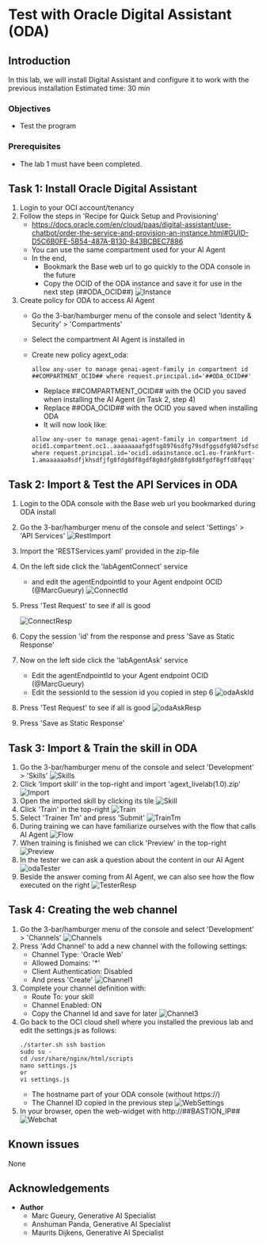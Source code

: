 # Test with Oracle Digital Assistant (ODA)

## Introduction
In this lab, we will install Digital Assistant and configure it to work with the previous installation
Estimated time: 30 min

### Objectives

- Test the program

### Prerequisites
- The lab 1 must have been completed.

## Task 1: Install Oracle Digital Assistant

1. Login to your OCI account/tenancy
2. Follow the steps in 'Recipe for Quick Setup and Provisioning'
    - https://docs.oracle.com/en/cloud/paas/digital-assistant/use-chatbot/order-the-service-and-provision-an-instance.html#GUID-D5C6B0FE-5B54-487A-B130-843BCBEC7886
    - You can use the same compartment used for your AI Agent
    - In the end,
        - Bookmark the Base web url to go quickly to the ODA console in the future
        - Copy the OCID of the ODA instance and save it for use in the next step (##ODA_OCID##)
        ![Instance](images/odaInstance.png)
3. Create policy for ODA to access AI Agent
    - Go the 3-bar/hamburger menu of the console and select 'Identity & Security' > 'Compartments'
    - Select the compartment AI Agent is installed in
	- Create new policy agext_oda:

        ```
		allow any-user to manage genai-agent-family in compartment id ##COMPARTMENT_OCID## where request.principal.id='##ODA_OCID##'
        ```
        - Replace ##COMPARTMENT\_OCID## with the OCID you saved when installing the AI Agent (in Task 2, step 4)
        - Replace ##ODA\_OCID## with the OCID you saved when installing ODA
		- It will now look like:
		```
        allow any-user to manage genai-agent-family in compartment id ocid1.compartment.oc1..aaaaaaaafgdfsg8976sdfg79sdfggsdfg987sdfsdfgsdf9g87sdfgs98zzz where request.principal.id='ocid1.odainstance.oc1.eu-frankfurt-1.amaaaaaa8sdfjkhsdfjfg8fdg8df8gdf8g8dfg8d8fg8d8fgdf8gffd8fqqq'
        ```

## Task 2: Import & Test the API Services in ODA

1. Login to the ODA console with the Base web url you bookmarked during ODA install
2. Go the 3-bar/hamburger menu of the console and select 'Settings' > 'API Services'
    ![RestImport](images/odaRestImport.png)
3. Import the 'RESTServices.yaml' provided in the zip-file
4. On the left side click the 'labAgentConnect' service
    - and edit the agentEndpointId to your Agent endpoint OCID (@MarcGueury)
    ![ConnectId](images/odaConnectId.png)
5. Press 'Test Request' to see if all is good

    ![ConnectResp](images/odaConnectResp.png)
6. Copy the session 'id' from the response and press 'Save as Static Response'
7. Now on the left side click the 'labAgentAsk' service
    - Edit the agentEndpointId to your Agent endpoint OCID (@MarcGueury)
    - Edit the sessionId to the session id you copied in step 6
    ![odaAskId](images/odaAskId.png)
8. Press 'Test Request' to see if all is good
    ![odaAskResp](images/odaAskResp.png)
9. Press 'Save as Static Response'


## Task 3: Import & Train the skill in ODA

1. Go the 3-bar/hamburger menu of the console and select 'Development' > 'Skills'
   ![Skills](images/odaSkills.png)
2. Click 'Import skill' in the top-right and import 'agext_livelab(1.0).zip'
   ![Import](images/odaImport.png)
3. Open the imported skill by clicking its tile
   ![Skill](images/odaSkill.png)
4. Click 'Train' in the top-right
   ![Train](images/odaTrain.png)
5. Select 'Trainer Tm' and press 'Submit'
   ![TrainTm](images/odaTrainTm.png)
6. During training we can have familiarize ourselves with the flow that calls AI Agent
   ![Flow](images/odaFlow.png)
7. When training is finished we can click 'Preview' in the top-right
   ![Preview](images/odaPreview.png)
8. In the tester we can ask a question about the content in our AI Agent
   ![odaTester](images/odaTester.png)
9. Beside the answer coming from AI Agent, we can also see how the flow executed on the right
   ![TesterResp](images/odaTesterResp.png)

## Task 4: Creating the web channel

1. Go the 3-bar/hamburger menu of the console and select 'Development' > 'Channels'
    ![Channels](images/odaChannels.png)
2. Press 'Add Channel' to add a new channel with the following settings:
    - Channel Type: 'Oracle Web'
    - Allowed Domains: '*'
    - Client Authentication: Disabled  
    - And press 'Create'
    ![Channel1](images/odaChannel1.png)
3. Complete your channel definition with:
    - Route To: your skill
    - Channel Enabled: ON
    - Copy the Channel Id and save for later
    ![Channel3](images/odaChannel3.png)
4. Go back to the OCI cloud shell where you installed the previous lab and edit the settings.js as follows:
    ```
    ./starter.sh ssh bastion
    sudo su -
    cd /usr/share/nginx/html/scripts
    nano settings.js
    or
    vi settings.js
    ```
    - The hostname part of your ODA console (without https://)
    - The Channel ID copied in the previous step
    ![WebSettings](images/odaWebSettings.png)
5. In your browser, open the web-widget with http://##BASTION\_IP##
    ![Webchat](images/odaWebchat.png)


## Known issues

None

## Acknowledgements

- **Author**
    - Marc Gueury, Generative AI Specialist
    - Anshuman Panda, Generative AI Specialist
    - Maurits Dijkens, Generative AI Specialist

